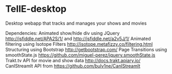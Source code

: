 # TellE-desktop
Desktop webapp that tracks and manages your shows and movies

Dependencies:
Animated show/hide div using JQuery http://jsfiddle.net/APA2S/1/ and http://jsfiddle.net/a2v5J/1/
Animated filtering using Isotope Filters http://isotope.metafizzy.co/filtering.html
Structuring using Bootstrap http://getbootstrap.com/
Page Transitions using smoothState.js https://github.com/miguel-perez/jquery.smoothState.js
Trakt.tv API for movie and show data http://docs.trakt.apiary.io/
CanIStreamIt API from https://github.com/bulv1ne/CanIStreamIt
